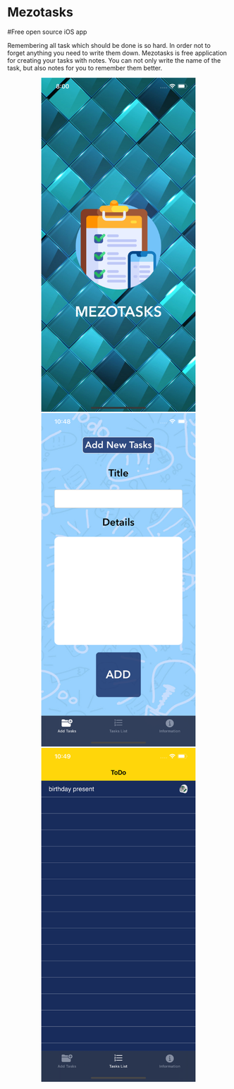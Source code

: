 # Mezotasks
#Free open source iOS app
<p style="display:block;">Remembering all task which should be done is so hard. In order not to forget anything you need to write them down. Mezotasks is free application for creating your tasks with notes. You can not only write the name of the task, but also notes for you to remember them better.<p>
<p align="center">
  <img src="https://github.com/karimov8899/Mezotasks/blob/master/Screenshots/Simulator%20Screen%20Shot%20-%20iPhone%2011%20Pro%20Max%20-%202020-05-14%20at%2020.00.26.png" width="350" alt="accessibility text">
  <img src="https://github.com/karimov8899/Mezotasks/blob/master/Screenshots/Simulator%20Screen%20Shot%20-%20iPhone%2011%20Pro%20Max%20-%202020-05-15%20at%2010.48.22.png" width="350" title="hover text">
  <img src="Screenshots/Simulator Screen Shot - iPhone 11 Pro Max - 2020-05-15 at 10.49.08.png" width="350" alt="accessibility text">
</p>
